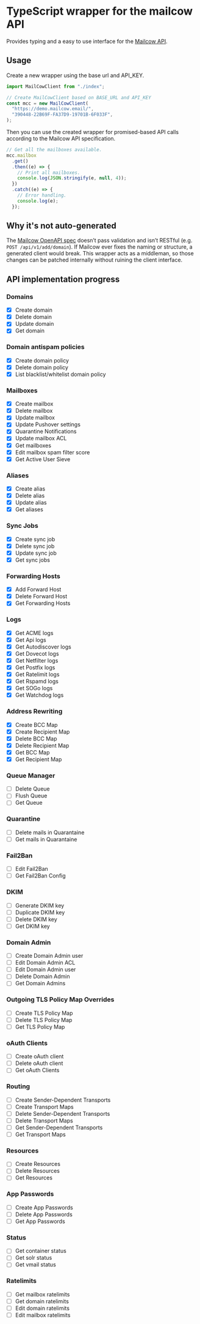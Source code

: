 # TypeScript wrapper for the mailcow API

Provides typing and a easy to use interface for the [Mailcow API](https://mailcow.docs.apiary.io/#).

## Usage

Create a new wrapper using the base url and API_KEY.

```ts
import MailCowClient from "./index";

// Create MailCowClient based on BASE_URL and API_KEY
const mcc = new MailCowClient(
  "https://demo.mailcow.email/",
  "390448-22B69F-FA37D9-19701B-6F033F",
);
```

Then you can use the created wrapper for promised-based API calls according to the Mailcow API specification.

```ts
// Get all the mailboxes available.
mcc.mailbox
  .get()
  .then((e) => {
    // Print all mailboxes.
    console.log(JSON.stringify(e, null, 4));
  })
  .catch((e) => {
    // Error handling.
    console.log(e);
  });
```

## Why it's not auto-generated

The [Mailcow OpenAPI spec](https://github.com/mailcow/mailcow-dockerized/blob/master/data/web/api/openapi.yaml) doesn’t pass validation and isn’t RESTful (e.g. `POST /api/v1/add/domain`).
If Mailcow ever fixes the naming or structure, a generated client would break.
This wrapper acts as a middleman, so those changes can be patched internally without ruining the client interface.


## API implementation progress

### Domains

- [x] Create domain
- [x] Delete domain
- [x] Update domain
- [x] Get domain

### Domain antispam policies

- [x] Create domain policy
- [x] Delete domain policy
- [x] List blacklist/whitelist domain policy

### Mailboxes

- [x] Create mailbox
- [x] Delete mailbox
- [x] Update mailbox
- [x] Update Pushover settings
- [x] Quarantine Notifications
- [x] Update mailbox ACL
- [x] Get mailboxes
- [x] Edit mailbox spam filter score
- [x] Get Active User Sieve

### Aliases

- [x] Create alias
- [x] Delete alias
- [x] Update alias
- [x] Get aliases

### Sync Jobs

- [x] Create sync job
- [x] Delete sync job
- [x] Update sync job
- [x] Get sync jobs

### Forwarding Hosts

- [x] Add Forward Host
- [x] Delete Forward Host
- [x] Get Forwarding Hosts

### Logs

- [x] Get ACME logs
- [x] Get Api logs
- [x] Get Autodiscover logs
- [x] Get Dovecot logs
- [x] Get Netfilter logs
- [x] Get Postfix logs
- [x] Get Ratelimit logs
- [x] Get Rspamd logs
- [x] Get SOGo logs
- [x] Get Watchdog logs

### Address Rewriting

- [x] Create BCC Map
- [x] Create Recipient Map
- [x] Delete BCC Map
- [x] Delete Recipient Map
- [x] Get BCC Map
- [x] Get Recipient Map

### Queue Manager

- [ ] Delete Queue
- [ ] Flush Queue
- [ ] Get Queue

### Quarantine

- [ ] Delete mails in Quarantaine
- [ ] Get mails in Quarantaine

### Fail2Ban

- [ ] Edit Fail2Ban
- [ ] Get Fail2Ban Config

### DKIM

- [ ] Generate DKIM key
- [ ] Duplicate DKIM key
- [ ] Delete DKIM key
- [ ] Get DKIM key

### Domain Admin

- [ ] Create Domain Admin user
- [ ] Edit Domain Admin ACL
- [ ] Edit Domain Admin user
- [ ] Delete Domain Admin
- [ ] Get Domain Admins

### Outgoing TLS Policy Map Overrides

- [ ] Create TLS Policy Map
- [ ] Delete TLS Policy Map
- [ ] Get TLS Policy Map

### oAuth Clients

- [ ] Create oAuth client
- [ ] Delete oAuth client
- [ ] Get oAuth Clients

### Routing

- [ ] Create Sender-Dependent Transports
- [ ] Create Transport Maps
- [ ] Delete Sender-Dependent Transports
- [ ] Delete Transport Maps
- [ ] Get Sender-Dependent Transports
- [ ] Get Transport Maps

### Resources

- [ ] Create Resources
- [ ] Delete Resources
- [ ] Get Resources

### App Passwords

- [ ] Create App Passwords
- [ ] Delete App Passwords
- [ ] Get App Passwords

### Status

- [ ] Get container status
- [ ] Get solr status
- [ ] Get vmail status

### Ratelimits

- [ ] Get mailbox ratelimits
- [ ] Get domain ratelimits
- [ ] Edit domain ratelimits
- [ ] Edit mailbox ratelimits
